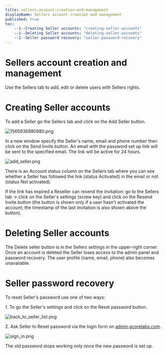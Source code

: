 ```yaml
---
title: sellers-account-creation-and-management
displayName: Sellers account creation and management
published: true
toc:
    --1--Creating Seller accounts: "creating-seller-accounts"
    --1--Deleting Seller accounts: "deleting-seller-accounts"
    --1--Seller password recovery: "seller-password-recovery"
---
```


# Sellers account creation and management

Use the Sellers tab to add, edit or delete users with Sellers rights.

Creating Seller accounts
========================

To add a Seller go the Sellers tab and click on the Add Seller button. 

<img src="https://reseller.support.gcore.com/hc/article_attachments/360003478537/1565936880980.png" alt="1565936880980.png">

In a new window specify the Seller's name, email and phone number then click on the Send Invite button. An email with the password set up link will be sent to the specified email. The link will be active for 24 hours. 

<img src="https://reseller.support.gcore.com/hc/article_attachments/360001959117/add_seller.png" alt="add_seller.png">

There is an Account status column on the Sellers tab where you can see whether a Seller has followed the link (status Activated) in the email or not (status Not activated).

If the link has expired a Reseller can resend the invitation: go to the Sellers tab -> click on the Seller's settings (screw key) and click on the Resend Invite button (the button is shown only if a user hasn't activated the account; the timestamp of the last invitation is also shown above the button).

Deleting Seller accounts
========================

The Delete seller button is in the Sellers settings in the upper-right corner. Once an account is deleted the Seller loses access to the admin panel and password recovery. The user profile (name, email, phone) also becomes unavailable.

Seller password recovery
========================

To reset Seller's password use one of two ways:

1\. To go the Seller's settings and click on the Reset password button.

<img src="https://reseller.support.gcore.com/hc/article_attachments/360001959097/back_to_seller_list.png" alt="back_to_seller_list.png">

2\. Ask Seller to Reset password via the login form on [admin.gcorelabs.com](https://admin.gcorelabs.com/#/clients).

<img src="https://reseller.support.gcore.com/hc/article_attachments/360002056678/sign_in.png" alt="sign_in.png">

The old password stops working only once the new password is set up.
